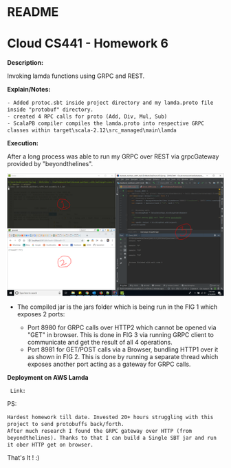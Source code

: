 # README #

# Cloud CS441 - Homework 6 #


**Description:**  

  Invoking lamda functions using GRPC and REST.
  
**Explain/Notes:**

    - Added protoc.sbt inside project directory and my lamda.proto file inside "protobuf" directory.
    - created 4 RPC calls for proto (Add, Div, Mul, Sub)
    - ScalaPB compiler compiles the lamda.proto into respective GRPC classes within target\scala-2.12\src_managed\main\lamda
    
    
**Execution:**  
  
   After a long process was able to run my GRPC over REST via grpcGateway provided by "beyondthelines". 
 
   ![Snapshot for GRPC Call](jars/GRPC_OVER_REST.PNG)
  
  
   - The compiled jar is the jars folder which is being run in the FIG 1 which exposes 2 ports:
   
        - Port 8980 for GRPC calls over HTTP2 which cannot be opened via "GET" in browser. This is done in FIG 3 via running GRPC client to communicate and get the result of all 4 operations.
        - Port 8981 for GET/POST calls via a Browser, bundling HTTP1 over it as shown in FIG 2. This is done by running a separate thread which exposes another port acting as a gateway for GRPC calls.  

 
 **Deployment on AWS Lamda**
     
     Link:
 
 

 PS: 
    
    Hardest homework till date. Invested 20+ hours struggling with this project to send protobuffs back/forth.
    After much research I found the GRPC gateway over HTTP (from beyondthelines). Thanks to that I can build a Single SBT jar and run it ober HTTP get on browser.
    
 
That's It ! :) 